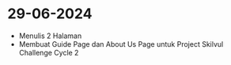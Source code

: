 # 29-06-2024

- Menulis 2 Halaman
- Membuat Guide Page dan About Us Page untuk Project Skilvul Challenge Cycle 2 